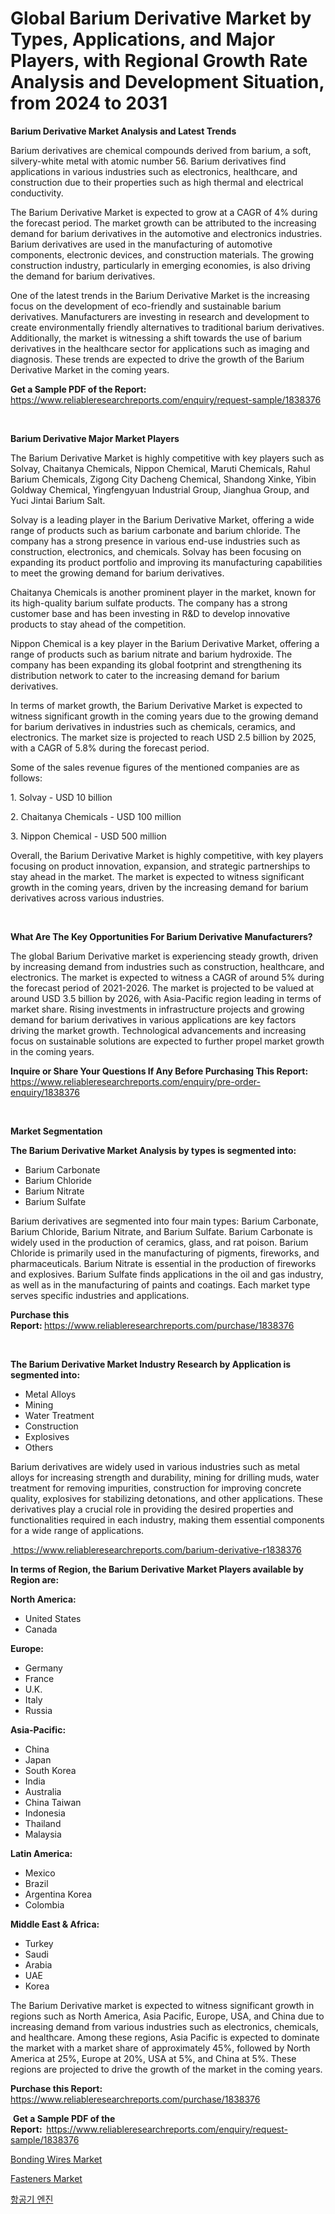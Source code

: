 <p><h1>Global Barium Derivative Market by Types, Applications, and Major Players, with Regional Growth Rate Analysis and Development Situation, from 2024 to 2031</h1></p><p><strong>Barium Derivative Market Analysis and Latest Trends</strong></p>
<p><p>Barium derivatives are chemical compounds derived from barium, a soft, silvery-white metal with atomic number 56. Barium derivatives find applications in various industries such as electronics, healthcare, and construction due to their properties such as high thermal and electrical conductivity.</p><p>The Barium Derivative Market is expected to grow at a CAGR of 4% during the forecast period. The market growth can be attributed to the increasing demand for barium derivatives in the automotive and electronics industries. Barium derivatives are used in the manufacturing of automotive components, electronic devices, and construction materials. The growing construction industry, particularly in emerging economies, is also driving the demand for barium derivatives.</p><p>One of the latest trends in the Barium Derivative Market is the increasing focus on the development of eco-friendly and sustainable barium derivatives. Manufacturers are investing in research and development to create environmentally friendly alternatives to traditional barium derivatives. Additionally, the market is witnessing a shift towards the use of barium derivatives in the healthcare sector for applications such as imaging and diagnosis. These trends are expected to drive the growth of the Barium Derivative Market in the coming years.</p></p>
<p><strong>Get a Sample PDF of the Report:&nbsp;</strong> <a href="https://www.reliableresearchreports.com/enquiry/request-sample/1838376">https://www.reliableresearchreports.com/enquiry/request-sample/1838376</a></p>
<p>&nbsp;</p>
<p><strong>Barium Derivative Major Market Players</strong></p>
<p><p>The Barium Derivative Market is highly competitive with key players such as Solvay, Chaitanya Chemicals, Nippon Chemical, Maruti Chemicals, Rahul Barium Chemicals, Zigong City Dacheng Chemical, Shandong Xinke, Yibin Goldway Chemical, Yingfengyuan Industrial Group, Jianghua Group, and Yuci Jintai Barium Salt. </p><p>Solvay is a leading player in the Barium Derivative Market, offering a wide range of products such as barium carbonate and barium chloride. The company has a strong presence in various end-use industries such as construction, electronics, and chemicals. Solvay has been focusing on expanding its product portfolio and improving its manufacturing capabilities to meet the growing demand for barium derivatives.</p><p>Chaitanya Chemicals is another prominent player in the market, known for its high-quality barium sulfate products. The company has a strong customer base and has been investing in R&D to develop innovative products to stay ahead of the competition.</p><p>Nippon Chemical is a key player in the Barium Derivative Market, offering a range of products such as barium nitrate and barium hydroxide. The company has been expanding its global footprint and strengthening its distribution network to cater to the increasing demand for barium derivatives.</p><p>In terms of market growth, the Barium Derivative Market is expected to witness significant growth in the coming years due to the growing demand for barium derivatives in industries such as chemicals, ceramics, and electronics. The market size is projected to reach USD 2.5 billion by 2025, with a CAGR of 5.8% during the forecast period.</p><p>Some of the sales revenue figures of the mentioned companies are as follows:</p><p>1. Solvay - USD 10 billion</p><p>2. Chaitanya Chemicals - USD 100 million</p><p>3. Nippon Chemical - USD 500 million</p><p>Overall, the Barium Derivative Market is highly competitive, with key players focusing on product innovation, expansion, and strategic partnerships to stay ahead in the market. The market is expected to witness significant growth in the coming years, driven by the increasing demand for barium derivatives across various industries.</p></p>
<p>&nbsp;</p>
<p><strong>What Are The Key Opportunities For Barium Derivative Manufacturers?</strong></p>
<p><p>The global Barium Derivative market is experiencing steady growth, driven by increasing demand from industries such as construction, healthcare, and electronics. The market is expected to witness a CAGR of around 5% during the forecast period of 2021-2026. The market is projected to be valued at around USD 3.5 billion by 2026, with Asia-Pacific region leading in terms of market share. Rising investments in infrastructure projects and growing demand for barium derivatives in various applications are key factors driving the market growth. Technological advancements and increasing focus on sustainable solutions are expected to further propel market growth in the coming years.</p></p>
<p><strong>Inquire or Share Your Questions If Any Before Purchasing This Report:</strong> <a href="https://www.reliableresearchreports.com/enquiry/pre-order-enquiry/1838376">https://www.reliableresearchreports.com/enquiry/pre-order-enquiry/1838376</a></p>
<p>&nbsp;</p>
<p><strong>Market Segmentation</strong></p>
<p><strong>The Barium Derivative Market Analysis by types is segmented into:</strong></p>
<p><ul><li>Barium Carbonate</li><li>Barium Chloride</li><li>Barium Nitrate</li><li>Barium Sulfate</li></ul></p>
<p><p>Barium derivatives are segmented into four main types: Barium Carbonate, Barium Chloride, Barium Nitrate, and Barium Sulfate. Barium Carbonate is widely used in the production of ceramics, glass, and rat poison. Barium Chloride is primarily used in the manufacturing of pigments, fireworks, and pharmaceuticals. Barium Nitrate is essential in the production of fireworks and explosives. Barium Sulfate finds applications in the oil and gas industry, as well as in the manufacturing of paints and coatings. Each market type serves specific industries and applications.</p></p>
<p><strong>Purchase this Report:&nbsp;</strong><a href="https://www.reliableresearchreports.com/purchase/1838376">https://www.reliableresearchreports.com/purchase/1838376</a></p>
<p>&nbsp;</p>
<p><strong>The Barium Derivative Market Industry Research by Application is segmented into:</strong></p>
<p><ul><li>Metal Alloys</li><li>Mining</li><li>Water Treatment</li><li>Construction</li><li>Explosives</li><li>Others</li></ul></p>
<p><p>Barium derivatives are widely used in various industries such as metal alloys for increasing strength and durability, mining for drilling muds, water treatment for removing impurities, construction for improving concrete quality, explosives for stabilizing detonations, and other applications. These derivatives play a crucial role in providing the desired properties and functionalities required in each industry, making them essential components for a wide range of applications.</p></p>
<p><a href="https://www.reliableresearchreports.com/barium-derivative-r1838376">&nbsp;https://www.reliableresearchreports.com/barium-derivative-r1838376</a></p>
<p><strong>In terms of Region, the Barium Derivative Market Players available by Region are:</strong></p>
<p>
    <p> <strong> North America: </strong>
        <ul>
            <li>United States</li>
            <li>Canada</li>
        </ul>
        </p> 
    <p> <strong> Europe: </strong>
        <ul>
            <li>Germany</li>
            <li>France</li>
            <li>U.K.</li>
            <li>Italy</li>
            <li>Russia</li>
        </ul>
        </p> 
    <p> <strong> Asia-Pacific: </strong>
        <ul>
            <li>China</li>
            <li>Japan</li>
            <li>South Korea</li>
            <li>India</li>
            <li>Australia</li>
            <li>China Taiwan</li>
            <li>Indonesia</li>
            <li>Thailand</li>
            <li>Malaysia</li>
        </ul>
        </p> 
    <p> <strong> Latin America: </strong>
        <ul>
            <li>Mexico</li>
            <li>Brazil</li>
            <li>Argentina Korea</li>
            <li>Colombia</li>
        </ul>
        </p> 
    <p> <strong> Middle East & Africa: </strong>
        <ul>
            <li>Turkey</li>
            <li>Saudi</li>
            <li>Arabia</li>
            <li>UAE</li>
            <li>Korea</li>
        </ul>
    </p>
    </p>
<p><p>The Barium Derivative market is expected to witness significant growth in regions such as North America, Asia Pacific, Europe, USA, and China due to increasing demand from various industries such as electronics, chemicals, and healthcare. Among these regions, Asia Pacific is expected to dominate the market with a market share of approximately 45%, followed by North America at 25%, Europe at 20%, USA at 5%, and China at 5%. These regions are projected to drive the growth of the market in the coming years.</p></p>
<p><strong>Purchase this Report: </strong><a href="https://www.reliableresearchreports.com/purchase/1838376">https://www.reliableresearchreports.com/purchase/1838376</a></p>
<p>&nbsp;<strong>Get a Sample PDF of the Report:&nbsp;&nbsp;</strong><a href="https://www.reliableresearchreports.com/enquiry/request-sample/1838376">https://www.reliableresearchreports.com/enquiry/request-sample/1838376</a></p>
<p><strong></strong></p>
<p><p><a href="https://medium.com/@sahanad234/bonding-wires-market-size-share-analysis-growth-trends-forecast-2024-2031-e8848d7c7e6e">Bonding Wires Market</a></p><p><a href="https://medium.com/@shanypaucek/fasteners-market-growth-outlook-from-2024-to-2031-and-it-is-projecting-at-9-7-2f8d3a5ad2cb">Fasteners Market</a></p><p><a href="https://github.com/JeromeRtyau89966/Market-Research-Report-List-2/blob/main/35606848741.md">항공기 엔진</a></p></p>
